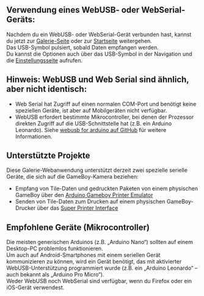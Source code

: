## Verwendung eines WebUSB- oder WebSerial-Geräts:
Nachdem du ein WebUSB- oder WebSerial-Gerät verbunden hast, kannst du jetzt zur [Galerie-Seite](/gallery) oder zur [Startseite](/) weitergehen.  
Das USB-Symbol pulsiert, sobald Daten empfangen werden.  
Du kannst die Optionen auch über das USB-Symbol in der Navigation und die [Einstellungsseite](/settings) aufrufen.

## Hinweis: WebUSB und Web Serial sind ähnlich, aber nicht identisch:
* Web Serial hat Zugriff auf einen normalen COM-Port und benötigt keine speziellen Geräte, ist aber auf Mobilgeräten nicht verfügbar.
* WebUSB erfordert bestimmte Mikrocontroller, bei denen der Prozessor direkten Zugriff auf die USB-Schnittstelle hat (z.B. ein Arduino Leonardo). Siehe [webusb for arduino auf GitHub](https://github.com/webusb/arduino) für weitere Informationen.

## Unterstützte Projekte
Diese Galerie-Webanwendung unterstützt derzeit zwei spezielle serielle Geräte, die sich auf die GameBoy-Kamera beziehen:
* Empfang von Tile-Daten und gedruckten Paketen von einem physischen GameBoy über den [Arduino Gameboy Printer Emulator](https://github.com/mofosyne/arduino-gameboy-printer-emulator/)
* Senden von Tile-Daten zum Drucken auf einem physischen GameBoy-Drucker über das [Super Printer Interface](https://github.com/Raphael-Boichot/Yet-another-PC-to-Game-Boy-Printer-interface/)

## Empfohlene Geräte (Mikrocontroller)
Die meisten generischen Arduinos (z.B. „Arduino Nano“) sollten auf einem Desktop-PC problemlos funktionieren.  
Um auch auf Android-Smartphones mit einem seriellen Gerät kommunizieren zu können, wird ein Gerät benötigt, das mit aktivierter WebUSB-Unterstützung programmiert wurde (z.B. ein „Arduino Leonardo“ – auch bekannt als „Arduino Pro Micro“).  
Weder WebUSB noch WebSerial sind verfügbar, wenn du Firefox oder ein iOS-Gerät verwendest.
